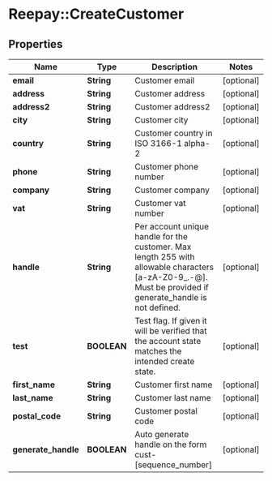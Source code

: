 # Reepay::CreateCustomer

## Properties
Name | Type | Description | Notes
------------ | ------------- | ------------- | -------------
**email** | **String** | Customer email | [optional] 
**address** | **String** | Customer address | [optional] 
**address2** | **String** | Customer address2 | [optional] 
**city** | **String** | Customer city | [optional] 
**country** | **String** | Customer country in ISO 3166-1 alpha-2 | [optional] 
**phone** | **String** | Customer phone number | [optional] 
**company** | **String** | Customer company | [optional] 
**vat** | **String** | Customer vat number | [optional] 
**handle** | **String** | Per account unique handle for the customer. Max length 255 with allowable characters [a-zA-Z0-9_.-@]. Must be provided if generate_handle is not defined. | [optional] 
**test** | **BOOLEAN** | Test flag. If given it will be verified that the account state matches the intended create state. | [optional] 
**first_name** | **String** | Customer first name | [optional] 
**last_name** | **String** | Customer last name | [optional] 
**postal_code** | **String** | Customer postal code | [optional] 
**generate_handle** | **BOOLEAN** | Auto generate handle on the form cust-[sequence_number] | [optional] 


